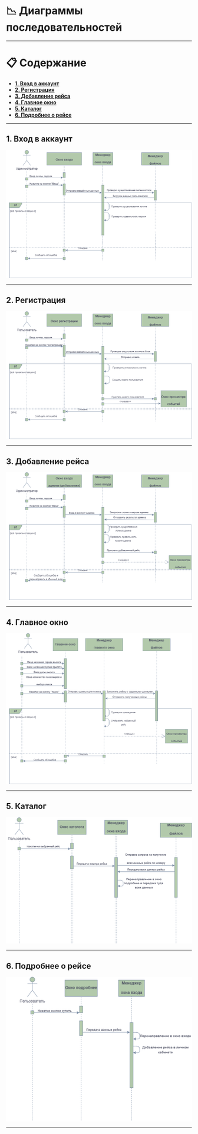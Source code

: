 # :chart_with_downwards_trend: __Диаграммы последовательностей__

___

# :clipboard: __Содержание__
- __[1. Вход в аккаунт](#1)__
- __[2. Регистрация](#2)__
- __[3. Добавление рейса](#3)__
- __[4. Главное окно](#4)__
- __[5. Каталог](#5)__
- __[6. Подробнее о рейсе](#6)__

___

## 1. Вход в аккаунт<a name="1"></a>

![Вход в аккаунт](https://github.com/Alexrshut/LAB2_ZhTSRPO/blob/main/docs/diagrams/Sequence/AuthSequenceDiagram.png)

___

## 2. Регистрация<a name="2"></a>

![Регистрация](https://github.com/Alexrshut/LAB2_ZhTSRPO/blob/main/docs/diagrams/Sequence/RegistationSequenceDiagram.png)
  
___

## 3. Добавление рейса<a name="3"></a>

![Добавление рейса](https://github.com/Alexrshut/LAB2_ZhTSRPO/blob/main/docs/diagrams/Sequence/AddSequenceDiagram.png)

___

## 4. Главное окно<a name="4"></a>

![Главное окно](https://github.com/Alexrshut/LAB2_ZhTSRPO/blob/main/docs/diagrams/Sequence/MainSequenceDiagram.png)

___

## 5. Каталог<a name="5"></a>

![Каталог](https://github.com/Alexrshut/LAB2_ZhTSRPO/blob/main/docs/diagrams/Sequence/RezSequenceDiagram.png)

___

## 6. Подробнее о рейсе<a name="6"></a>

![Подробнее о рейсе](https://github.com/Alexrshut/LAB2_ZhTSRPO/blob/main/docs/diagrams/Sequence/PodSequenceDiagram.png)

___
